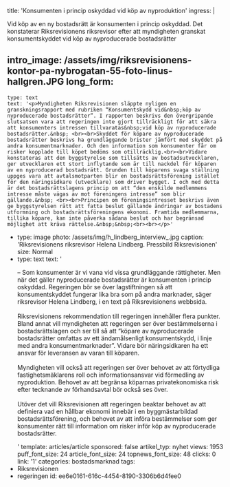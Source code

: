 title: 'Konsumenten i princip oskyddad vid köp av nyproduktion'
ingress: |
  <p><span class="TextRun SCXW203440099 BCX0"><span class="NormalTextRun SCXW203440099 BCX0">Vid köp av en ny bostadsrätt är konsumenten i princip oskyddad. Det konstaterar </span><span class="TextRun SCXW203440099 BCX0"><span class="NormalTextRun SCXW203440099 BCX0">Riksrevisionens riksrevisor efter att myndigheten granskat konsumentskyddet vid </span><span class="TextRun SCXW203440099 BCX0"><span class="NormalTextRun SCXW203440099 BCX0">köp av nyproducerade bostadsrätter</span></span></span></span>
  </p>
  
intro_image: /assets/img/riksrevisionens-kontor-pa-nybrogatan-55-foto-linus-hallgren.JPG
long_form:
  -
    type: text
    text: '<p>Myndigheten Riksrevisionen släppte nyligen en granskningsrapport med rubriken “Konsumentskydd vid&nbsp;köp av nyproducerade bostadsrätter”. I rapporten beskrivs den övergripande slutsatsen vara att regeringen inte gjort tillräckligt för att säkra att konsumenters intressen tillvaratas&nbsp;vid köp av nyproducerade bostadsrätter.&nbsp; <br><br>Skyddet för köpare av nyproducerade bostadsrätter beskrivs ha grundläggande brister jämfört med skyddet på andra konsumentmarknader. Och den information som konsumenter får om risker kopplade till köpet bedöms som otillräcklig.<br><br>Vidare konstateras att den byggstyrelse som tillsätts av bostadsutvecklaren, ger utvecklaren ett stort inflytande som är till nackdel för köparen av en nyproducerad bostadsrätt. Grunden till köparens svaga ställning uppges vara att avtalsmotparten blir en bostadsrättsförening istället för den näringsidkare (utvecklare) som driver bygget. I och med detta är det bostadsrättslagens princip om att “den enskilde medlemmens intresse måste vägas av mot föreningens intresse” som blir gällande.&nbsp; <br><br>Principen om föreningsintresset beskrivs även ge byggstyrelsen rätt att fatta beslut gällande ändringar av bostadens utformning och bostadsrättsföreningens ekonomi. Framtida medlemmarna, tillika köpare, kan inte påverka sådana beslut och har begränsad möjlighet att kräva rättelse.&nbsp;&nbsp;<br><br></p>'
  -
    type: image
    photo: /assets/img/h_lindberg_interview_.jpg
    caption: 'Riksrevisionens riksrevisor Helena Lindberg. Pressbild Riksrevisionen'
    size: Normal
  -
    type: text
    text: '<p>– Som konsumenter är vi vana vid vissa grundläggande rättigheter. Men när det gäller nyproducerade bostadsrätter är konsumenten i princip oskyddad. Regeringen bör se över lagstiftningen så att konsumentskyddet fungerar lika bra som på andra marknader, säger riksrevisor Helena Lindberg, i en text på Riksrevisionens webbsida.&nbsp; <br><br>Riksrevisionens rekommendation till regeringen innehåller flera punkter. Bland annat vill myndigheten att regeringen ser över bestämmelserna i bostadsrättslagen och ser till så att “köpare av nyproducerade bostadsrätter omfattas av ett ändamålsenligt konsumentskydd, i linje med andra konsumentmarknader”. Vidare bör näringsidkaren ha ett ansvar för leveransen av varan till köparen.&nbsp; <br><br>Myndigheten vill också att regeringen ser över behovet av att förtydliga fastighetsmäklarens roll och informationsansvar vid förmedling av nyproduktion. Behovet av att begränsa köparnas privatekonomiska risk efter tecknande av förhandsavtal bör också ses över.&nbsp; &nbsp;<br><br>Utöver det vill Riksrevisionen att regeringen beaktar behovet av att definiera vad en hållbar ekonomi innebär i en byggmästarbildad bostadsrättsförening, och behovet av att införa bestämmelser som ger konsumenter rätt till information om risker inför köp av nyproducerade bostadsrätter.&nbsp;</p>'
template: articles/article
sponsored: false
artikel_typ: nyhet
views: 1953
puff_font_size: 24
article_font_size: 24
topnews_font_size: 48
clicks: 0
link: '1'
categories: bostadsmarknad
tags:
  - Riksrevisionen
  - regeringen
id: ee6e0161-616c-4454-8190-3306b6d4fee0
